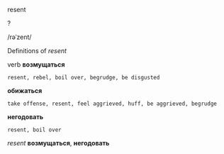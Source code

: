 resent

?

/rəˈzent/

Definitions of _resent_

verb
**возмущаться**

    resent, rebel, boil over, begrudge, be disgusted
**обижаться**

    take offense, resent, feel aggrieved, huff, be aggrieved, begrudge
**негодовать**

    resent, boil over

_resent_
**возмущаться**, **негодовать**